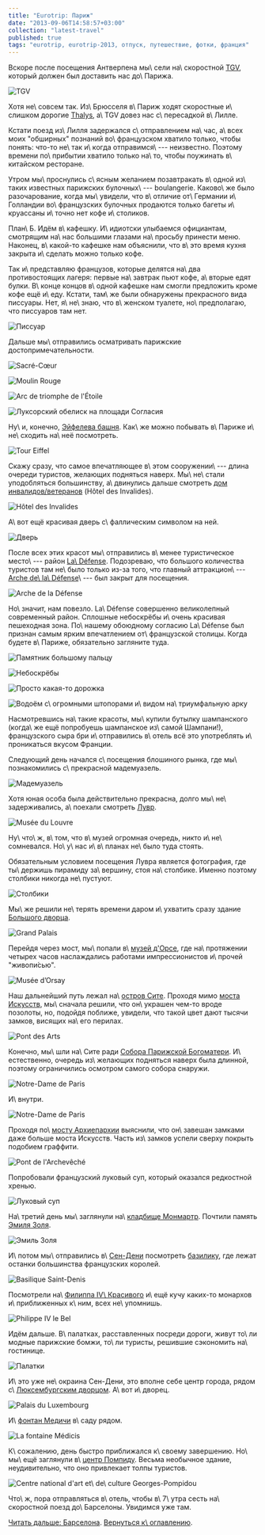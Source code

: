 ```yaml
---
title: "Eurotrip: Париж"
date: "2013-09-06T14:58:57+03:00"
collection: "latest-travel"
published: true
tags: "eurotrip, eurotrip-2013, отпуск, путешествие, фотки, франция"
---
```


Вскоре после посещения Антверпена мы\ сели на\ скоростной [TGV], который должен был доставить нас до\ Парижа.

![TGV](/images/travel/2013-08-eurotrip/paris-tgv.jpg "TGV")

Хотя не\ совсем так. Из\ Брюсселя в\ Париж ходят скоростные и\ слишком дорогие [Thalys], а\ TGV довез нас с\ пересадкой
в\ Лилле.

Кстати поезд из\ Лилля задержался с\ отправлением на\ час, а\ всех моих "обширных" познаний во\ французском хватило
только, чтобы понять: что-то не\ так и\ когда отправимся\ --- неизвестно. Поэтому времени по\ прибытии хватило
только на\ то, чтобы поужинать в\ китайском ресторане.

Утром мы\ проснулись с\ ясным желанием позавтракать в\ одной из\ таких известных парижских булочных\ --- boulangerie.
Каково\ же было разочарование, когда мы\ увидели, что в\ отличие от\ Германии и\ Голландии во\ французских булочных
продаются только багеты и\ круассаны и\ точно нет кофе и\ столиков.

План\ Б. Идём в\ кафешку. И\ идиотски улыбаемся официантам, смотрящим на\ нас большими глазами на\ просьбу принести
меню. Наконец, в\ какой-то кафешке нам объяснили, что в\ это время кухня закрыта и\ сделать можно только кофе.

Так и\ представляю французов, которые делятся на\ два противостоящих лагеря: первые на\ завтрак пьют кофе, а\ вторые
едят булки. В\ конце концов в\ одной кафешке нам смогли предложить кроме кофе ещё и\ еду. Кстати, там\ же были
обнаружены прекрасного вида писсуары. Нет, я\ не\ знаю, что в\ женском туалете, но\ предполагаю, что писсуаров там нет.

![Писсуар](/images/travel/2013-08-eurotrip/paris-urinals.jpg "Писсуар")

Дальше мы\ отправились осматривать парижские достопримечательности.

![[Sacré-Cœur]](/images/travel/2013-08-eurotrip/paris-sacre-coeur.jpg "Sacré-Cœur")

![[Moulin Rouge]](/images/travel/2013-08-eurotrip/paris-moulin-rouge.jpg "Moulin Rouge")

![[Arc de triomphe de l'Étoile]](/images/travel/2013-08-eurotrip/paris-arc-de-triomphe.jpg "Arc de triomphe de l'Étoile")

![[Луксорский обелиск][obelisque] на [площади Согласия][daccord]](/images/travel/2013-08-eurotrip/paris-obelisque-de-louxor.jpg "Obélisque de Louxor")

Ну\ и, конечно, [Эйфелева башня][eiffel]. Как\ же можно побывать в\ Париже и\ не\ сходить на\ неё посмотреть.

![Tour Eiffel](/images/travel/2013-08-eurotrip/paris-tour-eiffel.jpg "Tour Eiffel")

Скажу сразу, что самое впечатляющее в\ этом сооружении\ --- длина очереди туристов, желающих подняться наверх.
Мы\ не\ стали уподобляться большинству, а\ двинулись дальше смотреть [дом инвалидов/ветеранов][invalides] (Hôtel des
Invalides).

![Hôtel des Invalides](/images/travel/2013-08-eurotrip/paris-hotel-des-invalides.jpg "Hôtel des Invalides")

А\ вот ещё красивая дверь с\ фаллическим символом на ней.

![Дверь](/images/travel/2013-08-eurotrip/paris-door.jpg "Дверь")

После всех этих красот мы\ отправились в\ менее туристическое место\ --- район [La\ Défense][defense]. Подозреваю, что
большого количества туристов там не\ было только из-за того, что главный аттракцион\ ---
[Arche de\ la\ Défense][arche]\ --- был закрыт для посещения.

![Arche de la Défense](/images/travel/2013-08-eurotrip/paris-arche-de-la-defense.jpg "Arche de la Défense")

Но\ значит, нам повезло. La\ Défense совершенно великолепный современный район. Сплошные небоскрёбы и\ очень красивая
пешеходная зона. По\ нашему обоюдному согласию La\ Défense был признан самым ярким впечатлением от\ французской столицы.
Когда будете в\ Париже, обязательно загляните туда.

![Памятник большому пальцу](/images/travel/2013-08-eurotrip/paris-thumb.jpg "Памятник большому пальцу")

![Небоскрёбы](/images/travel/2013-08-eurotrip/paris-skyscrapers.jpg "Небоскрёбы")

![Просто какая-то дорожка](/images/travel/2013-08-eurotrip/paris-walkway.jpg "Просто какая-то дорожка")

![Водоём с\ огромными штопорами и\ видом на\ триумфальную арку](/images/travel/2013-08-eurotrip/paris-corkscrews.jpg "Водоём")

Насмотревшись на\ такие красоты, мы\ купили бутылку шампанского (когда\ же ещё попробуешь шампанское из\ самой
Шампани!), французского сыра бри и\ отправились в\ отель всё это употреблять и\ проникаться вкусом Франции.

Следующий день начался с\ посещения блошиного рынка, где мы\ познакомились с\ прекрасной мадемуазель.

![Мадемуазель](/images/travel/2013-08-eurotrip/paris-mademoiselle.jpg "Мадемуазель")

Хотя юная особа была действительно прекрасна, долго мы\ не\ задерживались, а\ поехали смотреть [Лувр][louvre].

![Musée du Louvre](/images/travel/2013-08-eurotrip/paris-louvre.jpg "Musée du Louvre")

Ну\ что\ ж, в\ том, что в\ музей огромная очередь, никто и\ не\ сомневался. Но\ у\ нас и\ в\ планах не\ было туда
стоять.

Обязательным условием посещения Лувра является фотография, где ты\ держишь пирамиду за\ вершину, стоя на\ столбике.
Именно поэтому столбики никогда не\ пустуют.

![Столбики](/images/travel/2013-08-eurotrip/paris-pyramids.jpg "Столбики")

Мы\ же решили не\ терять времени даром и\ ухватить сразу здание [Большого дворца][grand-palais].

![Grand Palais](/images/travel/2013-08-eurotrip/paris-grand-palais.jpg "Grand Palais")

Перейдя через мост, мы\ попали в\ [музей д'Орсе][orsay], где на\ протяжении четырех часов наслаждались работами
импрессионистов и\ прочей "живопи&#769;сью".

![Musée d’Orsay](/images/travel/2013-08-eurotrip/paris-musee-d-orsay.jpg "Musée d’Orsay")

Наш дальнейший путь лежал на\ [остров Сите][cite]. Проходя мимо [моста Искусств][pont-des-arts], мы\ сначала решили, что
он\ украшен чем-то вроде позолоты, но, подойдя поближе, увидели, что такой цвет дают тысячи замков, висящих
на\ его перилах.

![Pont des Arts](/images/travel/2013-08-eurotrip/paris-pont-des-arts.jpg "Pont des Arts")

Конечно, мы\ шли на\ Сите ради [Собора Парижской Богоматери][notre-dame]. И\ естественно, очередь из\ желающих подняться
наверх была длинной, поэтому ограничились осмотром самого собора снаружи.

![Notre-Dame de Paris](/images/travel/2013-08-eurotrip/paris-notre-dame.jpg "Notre-Dame de Paris")

И\ внутри.

![Notre-Dame de Paris](/images/travel/2013-08-eurotrip/paris-notre-dame-inside.jpg "Notre-Dame de Paris")

Проходя по\ [мосту Архиепархии][archeveche] выяснили, что он\ завешан замками даже больше моста Искусств. Часть
из\ замков успели сверху покрыть подобием граффити.

![Pont de l'Archevêché](/images/travel/2013-08-eurotrip/paris-pont-de-l-archeveche.jpg "Pont de l'Archevêché")

Попробовали французский луковый суп, который оказался редкостной хренью. 

![Луковый суп](/images/travel/2013-08-eurotrip/paris-onion-soup.jpg "Луковый суп")

На\ третий день мы\ заглянули на\ [кладбище Монмартр][montmartre]. Почтили память [Эмиля Золя][zola].

![Эмиль Золя](/images/travel/2013-08-eurotrip/paris-emil-zola.jpg "Эмиль Золя")

И\ потом мы\ отправились в\ [Сен-Дени][denis] посмотреть [базилику][abbaye], где лежат останки большинства французских
королей.

![Basilique Saint-Denis](/images/travel/2013-08-eurotrip/paris-saint-denis.jpg "Basilique Saint-Denis")

Посмотрели на\ [Филиппа IV\ Красивого][philippe] и\ ещё кучу каких-то монархов и\ приближенных к\ ним, всех
не\ упомнишь.

![Philippe IV le Bel](/images/travel/2013-08-eurotrip/paris-philippe-iv.jpg "Philippe IV le Bel")

Идём дальше. В\ палатках, расставленных посреди дороги, живут то\ ли модные парижские бомжи, то\ ли туристы, решившие
сэкономить на\ гостинице.

![Палатки](/images/travel/2013-08-eurotrip/paris-tents.jpg "Палатки")

И\ это уже не\ окраина Сен-Дени, это вполне себе центр города, рядом с\ [Люксембургским дворцом][luxembourg].
А\ вот и\ дворец.

![Palais du Luxembourg](/images/travel/2013-08-eurotrip/paris-palais-du-luxembourg.jpg "Palais du Luxembourg")

И\ [фонтан Медичи][medici] в\ саду рядом.

![La fontaine Médicis](/images/travel/2013-08-eurotrip/paris-la-fontaine-medicis.jpg "La fontaine Médicis")

К\ сожалению, день быстро приближался к\ своему завершению. Но\ мы\ ещё заглянули в\ [центр Помпиду][pompidou]. Весьма
необычное здание, неудивительно, что оно привлекает толпы туристов.

![Centre national d'art et\ de\ culture Georges-Pompidou](/images/travel/2013-08-eurotrip/paris-pompidou.jpg "Centre national d'art et de culture Georges-Pompidou")

Что\ ж, пора отправляться в\ отель, чтобы в\ 7\ утра сесть на\ скоростной поезд до\ Барселоны. Увидимся уже там.

[Читать дальше: Барселона](/post/eurotrip-barcelona/). [Вернуться к\ оглавлению](/post/eurotrip-2013/).

[abbaye]: http://ru.wikipedia.org/wiki/%D0%90%D0%B1%D0%B1%D0%B0%D1%82%D1%81%D1%82%D0%B2%D0%BE_%D0%A1%D0%B5%D0%BD-%D0%94%D0%B5%D0%BD%D0%B8
[Arc de triomphe de l'Étoile]: http://ru.wikipedia.org/wiki/%D0%A2%D1%80%D0%B8%D1%83%D0%BC%D1%84%D0%B0%D0%BB%D1%8C%D0%BD%D0%B0%D1%8F_%D0%B0%D1%80%D0%BA%D0%B0_(%D0%9F%D0%B0%D1%80%D0%B8%D0%B6)
[arche]: http://ru.wikipedia.org/wiki/%D0%91%D0%BE%D0%BB%D1%8C%D1%88%D0%B0%D1%8F_%D0%B0%D1%80%D0%BA%D0%B0_%D0%94%D0%B5%D1%84%D0%B0%D0%BD%D1%81
[archeveche]: http://ru.wikipedia.org/wiki/%D0%9C%D0%BE%D1%81%D1%82_%D0%90%D1%80%D1%85%D0%B8%D0%B5%D0%BF%D0%B0%D1%80%D1%85%D0%B8%D0%B8
[cite]: http://ru.wikipedia.org/wiki/%D0%9E%D1%81%D1%82%D1%80%D0%BE%D0%B2_%D0%A1%D0%B8%D1%82%D0%B5
[daccord]: http://ru.wikipedia.org/wiki/%D0%9F%D0%BB%D0%BE%D1%89%D0%B0%D0%B4%D1%8C_%D0%A1%D0%BE%D0%B3%D0%BB%D0%B0%D1%81%D0%B8%D1%8F
[defense]: http://ru.m.wikipedia.org/wiki/%D0%94%D0%B5%D1%84%D0%B0%D0%BD%D1%81
[denis]: http://ru.wikipedia.org/wiki/%D0%A1%D0%B5%D0%BD-%D0%94%D0%B5%D0%BD%D0%B8
[eiffel]: http://ru.wikipedia.org/wiki/%D0%AD%D0%B9%D1%84%D0%B5%D0%BB%D0%B5%D0%B2%D0%B0_%D0%B1%D0%B0%D1%88%D0%BD%D1%8F
[grand-palais]: http://ru.wikipedia.org/wiki/%D0%91%D0%BE%D0%BB%D1%8C%D1%88%D0%BE%D0%B9_%D0%B4%D0%B2%D0%BE%D1%80%D0%B5%D1%86_(%D0%9F%D0%B0%D1%80%D0%B8%D0%B6)
[invalides]: http://ru.wikipedia.org/wiki/%D0%94%D0%BE%D0%BC_%D0%B8%D0%BD%D0%B2%D0%B0%D0%BB%D0%B8%D0%B4%D0%BE%D0%B2
[louvre]: http://ru.wikipedia.org/wiki/%D0%9B%D1%83%D0%B2%D1%80
[luxembourg]: http://ru.wikipedia.org/wiki/%D0%9B%D1%8E%D0%BA%D1%81%D0%B5%D0%BC%D0%B1%D1%83%D1%80%D0%B3%D1%81%D0%BA%D0%B8%D0%B9_%D0%B4%D0%B2%D0%BE%D1%80%D0%B5%D1%86
[medici]: http://en.wikipedia.org/wiki/Medici_Fountain
[montmartre]: http://ru.wikipedia.org/wiki/%D0%9A%D0%BB%D0%B0%D0%B4%D0%B1%D0%B8%D1%89%D0%B5_%D0%9C%D0%BE%D0%BD%D0%BC%D0%B0%D1%80%D1%82%D1%80
[Moulin Rouge]: http://ru.wikipedia.org/wiki/%D0%9C%D1%83%D0%BB%D0%B5%D0%BD_%D0%A0%D1%83%D0%B6
[notre-dame]: http://ru.wikipedia.org/wiki/%D0%A1%D0%BE%D0%B1%D0%BE%D1%80_%D0%9F%D0%B0%D1%80%D0%B8%D0%B6%D1%81%D0%BA%D0%BE%D0%B9_%D0%91%D0%BE%D0%B3%D0%BE%D0%BC%D0%B0%D1%82%D0%B5%D1%80%D0%B8
[obelisque]: http://ru.wikipedia.org/wiki/%D0%9B%D1%83%D0%BA%D1%81%D0%BE%D1%80%D1%81%D0%BA%D0%B8%D0%B9_%D0%BE%D0%B1%D0%B5%D0%BB%D0%B8%D1%81%D0%BA_(%D0%9F%D0%B0%D1%80%D0%B8%D0%B6)
[orsay]: http://ru.wikipedia.org/wiki/%D0%9C%D1%83%D0%B7%D0%B5%D0%B9_%D0%9E%D1%80%D1%81%D0%B5
[philippe]: http://ru.wikipedia.org/wiki/%D0%A4%D0%B8%D0%BB%D0%B8%D0%BF%D0%BF_IV_(%D0%BA%D0%BE%D1%80%D0%BE%D0%BB%D1%8C_%D0%A4%D1%80%D0%B0%D0%BD%D1%86%D0%B8%D0%B8)
[pompidou]: http://ru.wikipedia.org/wiki/%D0%A6%D0%B5%D0%BD%D1%82%D1%80_%D0%9F%D0%BE%D0%BC%D0%BF%D0%B8%D0%B4%D1%83
[pont-des-arts]: http://ru.wikipedia.org/wiki/%D0%9C%D0%BE%D1%81%D1%82_%D0%98%D1%81%D0%BA%D1%83%D1%81%D1%81%D1%82%D0%B2
[Sacré-Cœur]: http://ru.wikipedia.org/wiki/%D0%91%D0%B0%D0%B7%D0%B8%D0%BB%D0%B8%D0%BA%D0%B0_%D0%A1%D0%B0%D0%BA%D1%80%D0%B5-%D0%9A%D1%91%D1%80
[TGV]: http://ru.wikipedia.org/wiki/TGV
[Thalys]: http://ru.wikipedia.org/wiki/Thalys
[zola]: http://ru.wikipedia.org/wiki/%D0%97%D0%BE%D0%BB%D1%8F,_%D0%AD%D0%BC%D0%B8%D0%BB%D1%8C